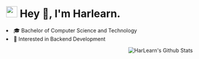 


<h1><img src="https://emojis.slackmojis.com/emojis/images/1531849430/4246/blob-sunglasses.gif?1531849430" width="30"/> Hey 👋, I'm Harlearn.</h1>



 <p align="left">
        <li>🎓 Bachelor of Computer Science and Technology</li>
    	<li>🧐 Interested in Backend Development</li>
</p>

<img align="right" src="https://github-readme-stats.vercel.app/api?username=Harlearn&show_icons=true&count_private=true&include_all_commits=true&line_height=21" alt="HarLearn's Github Stats" />



